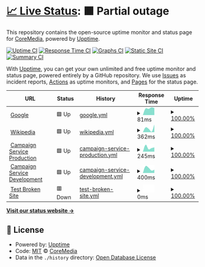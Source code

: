 # [📈 Live Status](https://CoreMedia.github.io/campaign.upptime): <!--live status--> **🟧 Partial outage**

This repository contains the open-source uptime monitor and status page for [CoreMedia](http://www.coremedia.com), powered by [Upptime](https://github.com/upptime/upptime).

[![Uptime CI](https://github.com/CoreMedia/campaign.upptime/workflows/Uptime%20CI/badge.svg)](https://github.com/CoreMedia/campaign.upptime/actions?query=workflow%3A%22Uptime+CI%22)
[![Response Time CI](https://github.com/CoreMedia/campaign.upptime/workflows/Response%20Time%20CI/badge.svg)](https://github.com/CoreMedia/campaign.upptime/actions?query=workflow%3A%22Response+Time+CI%22)
[![Graphs CI](https://github.com/CoreMedia/campaign.upptime/workflows/Graphs%20CI/badge.svg)](https://github.com/CoreMedia/campaign.upptime/actions?query=workflow%3A%22Graphs+CI%22)
[![Static Site CI](https://github.com/CoreMedia/campaign.upptime/workflows/Static%20Site%20CI/badge.svg)](https://github.com/CoreMedia/campaign.upptime/actions?query=workflow%3A%22Static+Site+CI%22)
[![Summary CI](https://github.com/CoreMedia/campaign.upptime/workflows/Summary%20CI/badge.svg)](https://github.com/CoreMedia/campaign.upptime/actions?query=workflow%3A%22Summary+CI%22)

With [Upptime](https://upptime.js.org), you can get your own unlimited and free uptime monitor and status page, powered entirely by a GitHub repository. We use [Issues](https://github.com/CoreMedia/campaign.upptime/issues) as incident reports, [Actions](https://github.com/CoreMedia/campaign.upptime/actions) as uptime monitors, and [Pages](https://CoreMedia.github.io/campaign.upptime) for the status page.

<!--start: status pages-->
<!-- This summary is generated by Upptime (https://github.com/upptime/upptime) -->
<!-- Do not edit this manually, your changes will be overwritten -->
<!-- prettier-ignore -->
| URL | Status | History | Response Time | Uptime |
| --- | ------ | ------- | ------------- | ------ |
| <img alt="" src="https://icons.duckduckgo.com/ip3/www.google.com.ico" height="13"> [Google](https://www.google.com) | 🟩 Up | [google.yml](https://github.com/CoreMedia/campaign.upptime/commits/HEAD/history/google.yml) | <details><summary><img alt="Response time graph" src="./graphs/google/response-time-week.png" height="20"> 81ms</summary><br><a href="https://CoreMedia.github.io/campaign.upptime/history/google"><img alt="Response time 81" src="https://img.shields.io/endpoint?url=https%3A%2F%2Fraw.githubusercontent.com%2FCoreMedia%2Fcampaign.upptime%2FHEAD%2Fapi%2Fgoogle%2Fresponse-time.json"></a><br><a href="https://CoreMedia.github.io/campaign.upptime/history/google"><img alt="24-hour response time 83" src="https://img.shields.io/endpoint?url=https%3A%2F%2Fraw.githubusercontent.com%2FCoreMedia%2Fcampaign.upptime%2FHEAD%2Fapi%2Fgoogle%2Fresponse-time-day.json"></a><br><a href="https://CoreMedia.github.io/campaign.upptime/history/google"><img alt="7-day response time 81" src="https://img.shields.io/endpoint?url=https%3A%2F%2Fraw.githubusercontent.com%2FCoreMedia%2Fcampaign.upptime%2FHEAD%2Fapi%2Fgoogle%2Fresponse-time-week.json"></a><br><a href="https://CoreMedia.github.io/campaign.upptime/history/google"><img alt="30-day response time 81" src="https://img.shields.io/endpoint?url=https%3A%2F%2Fraw.githubusercontent.com%2FCoreMedia%2Fcampaign.upptime%2FHEAD%2Fapi%2Fgoogle%2Fresponse-time-month.json"></a><br><a href="https://CoreMedia.github.io/campaign.upptime/history/google"><img alt="1-year response time 81" src="https://img.shields.io/endpoint?url=https%3A%2F%2Fraw.githubusercontent.com%2FCoreMedia%2Fcampaign.upptime%2FHEAD%2Fapi%2Fgoogle%2Fresponse-time-year.json"></a></details> | <details><summary><a href="https://CoreMedia.github.io/campaign.upptime/history/google">100.00%</a></summary><a href="https://CoreMedia.github.io/campaign.upptime/history/google"><img alt="All-time uptime 100.00%" src="https://img.shields.io/endpoint?url=https%3A%2F%2Fraw.githubusercontent.com%2FCoreMedia%2Fcampaign.upptime%2FHEAD%2Fapi%2Fgoogle%2Fuptime.json"></a><br><a href="https://CoreMedia.github.io/campaign.upptime/history/google"><img alt="24-hour uptime 100.00%" src="https://img.shields.io/endpoint?url=https%3A%2F%2Fraw.githubusercontent.com%2FCoreMedia%2Fcampaign.upptime%2FHEAD%2Fapi%2Fgoogle%2Fuptime-day.json"></a><br><a href="https://CoreMedia.github.io/campaign.upptime/history/google"><img alt="7-day uptime 100.00%" src="https://img.shields.io/endpoint?url=https%3A%2F%2Fraw.githubusercontent.com%2FCoreMedia%2Fcampaign.upptime%2FHEAD%2Fapi%2Fgoogle%2Fuptime-week.json"></a><br><a href="https://CoreMedia.github.io/campaign.upptime/history/google"><img alt="30-day uptime 100.00%" src="https://img.shields.io/endpoint?url=https%3A%2F%2Fraw.githubusercontent.com%2FCoreMedia%2Fcampaign.upptime%2FHEAD%2Fapi%2Fgoogle%2Fuptime-month.json"></a><br><a href="https://CoreMedia.github.io/campaign.upptime/history/google"><img alt="1-year uptime 100.00%" src="https://img.shields.io/endpoint?url=https%3A%2F%2Fraw.githubusercontent.com%2FCoreMedia%2Fcampaign.upptime%2FHEAD%2Fapi%2Fgoogle%2Fuptime-year.json"></a></details>
| <img alt="" src="https://icons.duckduckgo.com/ip3/en.wikipedia.org.ico" height="13"> [Wikipedia](https://en.wikipedia.org) | 🟩 Up | [wikipedia.yml](https://github.com/CoreMedia/campaign.upptime/commits/HEAD/history/wikipedia.yml) | <details><summary><img alt="Response time graph" src="./graphs/wikipedia/response-time-week.png" height="20"> 362ms</summary><br><a href="https://CoreMedia.github.io/campaign.upptime/history/wikipedia"><img alt="Response time 362" src="https://img.shields.io/endpoint?url=https%3A%2F%2Fraw.githubusercontent.com%2FCoreMedia%2Fcampaign.upptime%2FHEAD%2Fapi%2Fwikipedia%2Fresponse-time.json"></a><br><a href="https://CoreMedia.github.io/campaign.upptime/history/wikipedia"><img alt="24-hour response time 684" src="https://img.shields.io/endpoint?url=https%3A%2F%2Fraw.githubusercontent.com%2FCoreMedia%2Fcampaign.upptime%2FHEAD%2Fapi%2Fwikipedia%2Fresponse-time-day.json"></a><br><a href="https://CoreMedia.github.io/campaign.upptime/history/wikipedia"><img alt="7-day response time 362" src="https://img.shields.io/endpoint?url=https%3A%2F%2Fraw.githubusercontent.com%2FCoreMedia%2Fcampaign.upptime%2FHEAD%2Fapi%2Fwikipedia%2Fresponse-time-week.json"></a><br><a href="https://CoreMedia.github.io/campaign.upptime/history/wikipedia"><img alt="30-day response time 362" src="https://img.shields.io/endpoint?url=https%3A%2F%2Fraw.githubusercontent.com%2FCoreMedia%2Fcampaign.upptime%2FHEAD%2Fapi%2Fwikipedia%2Fresponse-time-month.json"></a><br><a href="https://CoreMedia.github.io/campaign.upptime/history/wikipedia"><img alt="1-year response time 362" src="https://img.shields.io/endpoint?url=https%3A%2F%2Fraw.githubusercontent.com%2FCoreMedia%2Fcampaign.upptime%2FHEAD%2Fapi%2Fwikipedia%2Fresponse-time-year.json"></a></details> | <details><summary><a href="https://CoreMedia.github.io/campaign.upptime/history/wikipedia">100.00%</a></summary><a href="https://CoreMedia.github.io/campaign.upptime/history/wikipedia"><img alt="All-time uptime 100.00%" src="https://img.shields.io/endpoint?url=https%3A%2F%2Fraw.githubusercontent.com%2FCoreMedia%2Fcampaign.upptime%2FHEAD%2Fapi%2Fwikipedia%2Fuptime.json"></a><br><a href="https://CoreMedia.github.io/campaign.upptime/history/wikipedia"><img alt="24-hour uptime 100.00%" src="https://img.shields.io/endpoint?url=https%3A%2F%2Fraw.githubusercontent.com%2FCoreMedia%2Fcampaign.upptime%2FHEAD%2Fapi%2Fwikipedia%2Fuptime-day.json"></a><br><a href="https://CoreMedia.github.io/campaign.upptime/history/wikipedia"><img alt="7-day uptime 100.00%" src="https://img.shields.io/endpoint?url=https%3A%2F%2Fraw.githubusercontent.com%2FCoreMedia%2Fcampaign.upptime%2FHEAD%2Fapi%2Fwikipedia%2Fuptime-week.json"></a><br><a href="https://CoreMedia.github.io/campaign.upptime/history/wikipedia"><img alt="30-day uptime 100.00%" src="https://img.shields.io/endpoint?url=https%3A%2F%2Fraw.githubusercontent.com%2FCoreMedia%2Fcampaign.upptime%2FHEAD%2Fapi%2Fwikipedia%2Fuptime-month.json"></a><br><a href="https://CoreMedia.github.io/campaign.upptime/history/wikipedia"><img alt="1-year uptime 100.00%" src="https://img.shields.io/endpoint?url=https%3A%2F%2Fraw.githubusercontent.com%2FCoreMedia%2Fcampaign.upptime%2FHEAD%2Fapi%2Fwikipedia%2Fuptime-year.json"></a></details>
| <img alt="" src="https://icons.duckduckgo.com/ip3/api.campaigns.coremedia.io.ico" height="13"> [Campaign Service Production](https://api.campaigns.coremedia.io) | 🟩 Up | [campaign-service-production.yml](https://github.com/CoreMedia/campaign.upptime/commits/HEAD/history/campaign-service-production.yml) | <details><summary><img alt="Response time graph" src="./graphs/campaign-service-production/response-time-week.png" height="20"> 245ms</summary><br><a href="https://CoreMedia.github.io/campaign.upptime/history/campaign-service-production"><img alt="Response time 245" src="https://img.shields.io/endpoint?url=https%3A%2F%2Fraw.githubusercontent.com%2FCoreMedia%2Fcampaign.upptime%2FHEAD%2Fapi%2Fcampaign-service-production%2Fresponse-time.json"></a><br><a href="https://CoreMedia.github.io/campaign.upptime/history/campaign-service-production"><img alt="24-hour response time 249" src="https://img.shields.io/endpoint?url=https%3A%2F%2Fraw.githubusercontent.com%2FCoreMedia%2Fcampaign.upptime%2FHEAD%2Fapi%2Fcampaign-service-production%2Fresponse-time-day.json"></a><br><a href="https://CoreMedia.github.io/campaign.upptime/history/campaign-service-production"><img alt="7-day response time 245" src="https://img.shields.io/endpoint?url=https%3A%2F%2Fraw.githubusercontent.com%2FCoreMedia%2Fcampaign.upptime%2FHEAD%2Fapi%2Fcampaign-service-production%2Fresponse-time-week.json"></a><br><a href="https://CoreMedia.github.io/campaign.upptime/history/campaign-service-production"><img alt="30-day response time 245" src="https://img.shields.io/endpoint?url=https%3A%2F%2Fraw.githubusercontent.com%2FCoreMedia%2Fcampaign.upptime%2FHEAD%2Fapi%2Fcampaign-service-production%2Fresponse-time-month.json"></a><br><a href="https://CoreMedia.github.io/campaign.upptime/history/campaign-service-production"><img alt="1-year response time 245" src="https://img.shields.io/endpoint?url=https%3A%2F%2Fraw.githubusercontent.com%2FCoreMedia%2Fcampaign.upptime%2FHEAD%2Fapi%2Fcampaign-service-production%2Fresponse-time-year.json"></a></details> | <details><summary><a href="https://CoreMedia.github.io/campaign.upptime/history/campaign-service-production">100.00%</a></summary><a href="https://CoreMedia.github.io/campaign.upptime/history/campaign-service-production"><img alt="All-time uptime 100.00%" src="https://img.shields.io/endpoint?url=https%3A%2F%2Fraw.githubusercontent.com%2FCoreMedia%2Fcampaign.upptime%2FHEAD%2Fapi%2Fcampaign-service-production%2Fuptime.json"></a><br><a href="https://CoreMedia.github.io/campaign.upptime/history/campaign-service-production"><img alt="24-hour uptime 100.00%" src="https://img.shields.io/endpoint?url=https%3A%2F%2Fraw.githubusercontent.com%2FCoreMedia%2Fcampaign.upptime%2FHEAD%2Fapi%2Fcampaign-service-production%2Fuptime-day.json"></a><br><a href="https://CoreMedia.github.io/campaign.upptime/history/campaign-service-production"><img alt="7-day uptime 100.00%" src="https://img.shields.io/endpoint?url=https%3A%2F%2Fraw.githubusercontent.com%2FCoreMedia%2Fcampaign.upptime%2FHEAD%2Fapi%2Fcampaign-service-production%2Fuptime-week.json"></a><br><a href="https://CoreMedia.github.io/campaign.upptime/history/campaign-service-production"><img alt="30-day uptime 100.00%" src="https://img.shields.io/endpoint?url=https%3A%2F%2Fraw.githubusercontent.com%2FCoreMedia%2Fcampaign.upptime%2FHEAD%2Fapi%2Fcampaign-service-production%2Fuptime-month.json"></a><br><a href="https://CoreMedia.github.io/campaign.upptime/history/campaign-service-production"><img alt="1-year uptime 100.00%" src="https://img.shields.io/endpoint?url=https%3A%2F%2Fraw.githubusercontent.com%2FCoreMedia%2Fcampaign.upptime%2FHEAD%2Fapi%2Fcampaign-service-production%2Fuptime-year.json"></a></details>
| <img alt="" src="https://icons.duckduckgo.com/ip3/campaigns-dev.stellate.sh.ico" height="13"> [Campaign Service Development](https://campaigns-dev.stellate.sh/) | 🟩 Up | [campaign-service-development.yml](https://github.com/CoreMedia/campaign.upptime/commits/HEAD/history/campaign-service-development.yml) | <details><summary><img alt="Response time graph" src="./graphs/campaign-service-development/response-time-week.png" height="20"> 400ms</summary><br><a href="https://CoreMedia.github.io/campaign.upptime/history/campaign-service-development"><img alt="Response time 400" src="https://img.shields.io/endpoint?url=https%3A%2F%2Fraw.githubusercontent.com%2FCoreMedia%2Fcampaign.upptime%2FHEAD%2Fapi%2Fcampaign-service-development%2Fresponse-time.json"></a><br><a href="https://CoreMedia.github.io/campaign.upptime/history/campaign-service-development"><img alt="24-hour response time 289" src="https://img.shields.io/endpoint?url=https%3A%2F%2Fraw.githubusercontent.com%2FCoreMedia%2Fcampaign.upptime%2FHEAD%2Fapi%2Fcampaign-service-development%2Fresponse-time-day.json"></a><br><a href="https://CoreMedia.github.io/campaign.upptime/history/campaign-service-development"><img alt="7-day response time 400" src="https://img.shields.io/endpoint?url=https%3A%2F%2Fraw.githubusercontent.com%2FCoreMedia%2Fcampaign.upptime%2FHEAD%2Fapi%2Fcampaign-service-development%2Fresponse-time-week.json"></a><br><a href="https://CoreMedia.github.io/campaign.upptime/history/campaign-service-development"><img alt="30-day response time 400" src="https://img.shields.io/endpoint?url=https%3A%2F%2Fraw.githubusercontent.com%2FCoreMedia%2Fcampaign.upptime%2FHEAD%2Fapi%2Fcampaign-service-development%2Fresponse-time-month.json"></a><br><a href="https://CoreMedia.github.io/campaign.upptime/history/campaign-service-development"><img alt="1-year response time 400" src="https://img.shields.io/endpoint?url=https%3A%2F%2Fraw.githubusercontent.com%2FCoreMedia%2Fcampaign.upptime%2FHEAD%2Fapi%2Fcampaign-service-development%2Fresponse-time-year.json"></a></details> | <details><summary><a href="https://CoreMedia.github.io/campaign.upptime/history/campaign-service-development">100.00%</a></summary><a href="https://CoreMedia.github.io/campaign.upptime/history/campaign-service-development"><img alt="All-time uptime 100.00%" src="https://img.shields.io/endpoint?url=https%3A%2F%2Fraw.githubusercontent.com%2FCoreMedia%2Fcampaign.upptime%2FHEAD%2Fapi%2Fcampaign-service-development%2Fuptime.json"></a><br><a href="https://CoreMedia.github.io/campaign.upptime/history/campaign-service-development"><img alt="24-hour uptime 100.00%" src="https://img.shields.io/endpoint?url=https%3A%2F%2Fraw.githubusercontent.com%2FCoreMedia%2Fcampaign.upptime%2FHEAD%2Fapi%2Fcampaign-service-development%2Fuptime-day.json"></a><br><a href="https://CoreMedia.github.io/campaign.upptime/history/campaign-service-development"><img alt="7-day uptime 100.00%" src="https://img.shields.io/endpoint?url=https%3A%2F%2Fraw.githubusercontent.com%2FCoreMedia%2Fcampaign.upptime%2FHEAD%2Fapi%2Fcampaign-service-development%2Fuptime-week.json"></a><br><a href="https://CoreMedia.github.io/campaign.upptime/history/campaign-service-development"><img alt="30-day uptime 100.00%" src="https://img.shields.io/endpoint?url=https%3A%2F%2Fraw.githubusercontent.com%2FCoreMedia%2Fcampaign.upptime%2FHEAD%2Fapi%2Fcampaign-service-development%2Fuptime-month.json"></a><br><a href="https://CoreMedia.github.io/campaign.upptime/history/campaign-service-development"><img alt="1-year uptime 100.00%" src="https://img.shields.io/endpoint?url=https%3A%2F%2Fraw.githubusercontent.com%2FCoreMedia%2Fcampaign.upptime%2FHEAD%2Fapi%2Fcampaign-service-development%2Fuptime-year.json"></a></details>
| <img alt="" src="https://icons.duckduckgo.com/ip3/thissitedoesnotexist.koj.co.ico" height="13"> [Test Broken Site](https://thissitedoesnotexist.koj.co) | 🟥 Down | [test-broken-site.yml](https://github.com/CoreMedia/campaign.upptime/commits/HEAD/history/test-broken-site.yml) | <details><summary><img alt="Response time graph" src="./graphs/test-broken-site/response-time-week.png" height="20"> 0ms</summary><br><a href="https://CoreMedia.github.io/campaign.upptime/history/test-broken-site"><img alt="Response time 0" src="https://img.shields.io/endpoint?url=https%3A%2F%2Fraw.githubusercontent.com%2FCoreMedia%2Fcampaign.upptime%2FHEAD%2Fapi%2Ftest-broken-site%2Fresponse-time.json"></a><br><a href="https://CoreMedia.github.io/campaign.upptime/history/test-broken-site"><img alt="24-hour response time 0" src="https://img.shields.io/endpoint?url=https%3A%2F%2Fraw.githubusercontent.com%2FCoreMedia%2Fcampaign.upptime%2FHEAD%2Fapi%2Ftest-broken-site%2Fresponse-time-day.json"></a><br><a href="https://CoreMedia.github.io/campaign.upptime/history/test-broken-site"><img alt="7-day response time 0" src="https://img.shields.io/endpoint?url=https%3A%2F%2Fraw.githubusercontent.com%2FCoreMedia%2Fcampaign.upptime%2FHEAD%2Fapi%2Ftest-broken-site%2Fresponse-time-week.json"></a><br><a href="https://CoreMedia.github.io/campaign.upptime/history/test-broken-site"><img alt="30-day response time 0" src="https://img.shields.io/endpoint?url=https%3A%2F%2Fraw.githubusercontent.com%2FCoreMedia%2Fcampaign.upptime%2FHEAD%2Fapi%2Ftest-broken-site%2Fresponse-time-month.json"></a><br><a href="https://CoreMedia.github.io/campaign.upptime/history/test-broken-site"><img alt="1-year response time 0" src="https://img.shields.io/endpoint?url=https%3A%2F%2Fraw.githubusercontent.com%2FCoreMedia%2Fcampaign.upptime%2FHEAD%2Fapi%2Ftest-broken-site%2Fresponse-time-year.json"></a></details> | <details><summary><a href="https://CoreMedia.github.io/campaign.upptime/history/test-broken-site">100.00%</a></summary><a href="https://CoreMedia.github.io/campaign.upptime/history/test-broken-site"><img alt="All-time uptime 100.00%" src="https://img.shields.io/endpoint?url=https%3A%2F%2Fraw.githubusercontent.com%2FCoreMedia%2Fcampaign.upptime%2FHEAD%2Fapi%2Ftest-broken-site%2Fuptime.json"></a><br><a href="https://CoreMedia.github.io/campaign.upptime/history/test-broken-site"><img alt="24-hour uptime 100.00%" src="https://img.shields.io/endpoint?url=https%3A%2F%2Fraw.githubusercontent.com%2FCoreMedia%2Fcampaign.upptime%2FHEAD%2Fapi%2Ftest-broken-site%2Fuptime-day.json"></a><br><a href="https://CoreMedia.github.io/campaign.upptime/history/test-broken-site"><img alt="7-day uptime 100.00%" src="https://img.shields.io/endpoint?url=https%3A%2F%2Fraw.githubusercontent.com%2FCoreMedia%2Fcampaign.upptime%2FHEAD%2Fapi%2Ftest-broken-site%2Fuptime-week.json"></a><br><a href="https://CoreMedia.github.io/campaign.upptime/history/test-broken-site"><img alt="30-day uptime 100.00%" src="https://img.shields.io/endpoint?url=https%3A%2F%2Fraw.githubusercontent.com%2FCoreMedia%2Fcampaign.upptime%2FHEAD%2Fapi%2Ftest-broken-site%2Fuptime-month.json"></a><br><a href="https://CoreMedia.github.io/campaign.upptime/history/test-broken-site"><img alt="1-year uptime 100.00%" src="https://img.shields.io/endpoint?url=https%3A%2F%2Fraw.githubusercontent.com%2FCoreMedia%2Fcampaign.upptime%2FHEAD%2Fapi%2Ftest-broken-site%2Fuptime-year.json"></a></details>

<!--end: status pages-->

[**Visit our status website →**](https://CoreMedia.github.io/campaign.upptime)

## 📄 License

- Powered by: [Upptime](https://github.com/upptime/upptime)
- Code: [MIT](./LICENSE) © [CoreMedia](http://www.coremedia.com)
- Data in the `./history` directory: [Open Database License](https://opendatacommons.org/licenses/odbl/1-0/)

